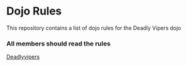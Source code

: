 Dojo Rules
==========

This repository contains a list of dojo rules for the Deadly Vipers dojo

### All members should read the rules

[Deadlyvipers](https://github.com/deadlyvipers)
